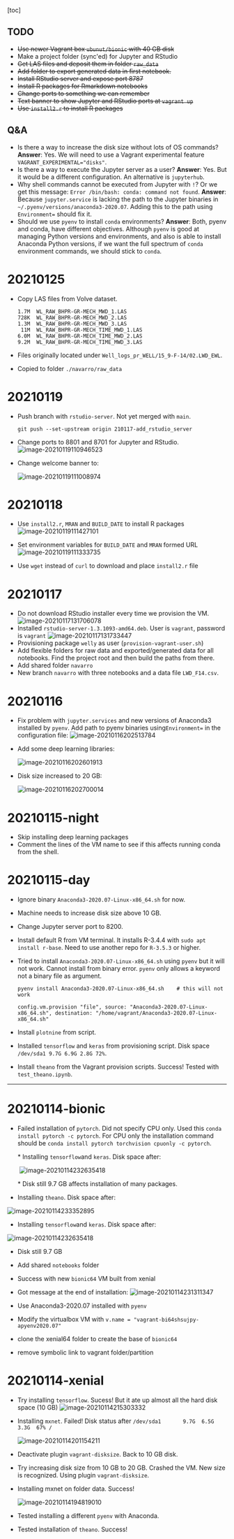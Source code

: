 [toc]



## TODO
* ~~Use newer Vagrant box `ubunut/bionic` with 40 GB disk~~
* Make a project folder (sync'ed) for Jupyter and RStudio
* ~~Get LAS files and deposit them in folder `raw_data`~~
* ~~Add folder to export generated data in first notebook.~~
* ~~Install RStudio server and expose port 8787~~
* ~~Install R packages for Rmarkdown notebooks~~
* ~~Change ports to something we can remember~~
* ~~Text banner to show Jupyter and RStudio ports at `vagrant up`~~
* ~~Use `install2.r` to install R packages~~




## Q&A

* Is there a way to increase the disk size without lots of OS commands? 
    **Answer**: Yes. We will need to use a Vagrant experimental feature `VAGRANT_EXPERIMENTAL="disks"`.
* Is there a way to execute the Jupyter server as a user? 
    **Answer**: Yes. But it would be a different configuration. An alternative is `jupyterhub`.
* Why shell commands cannot be executed from Jupyter with `!`? Or we get this message: `Error /bin/bash: conda: command not found`. 
    **Answer**: Because `jupyter.service` is lacking the path to the Jupyter binaries in `~/.pyenv/versions/anaconda3-2020.07`. Adding this to the path using `Environment=` should fix it.
* Should we use `pyenv` to install `conda` environments? 
    **Answer**: Both, pyenv and conda, have different objectives. Although `pyenv` is good at managing Python versions and environments, and also is able to install Anaconda Python versions, if we want the full spectrum of `conda` environment commands, we should stick to `conda`.



# 20210125

*   Copy LAS files from Volve dataset.

    ```
    1.7M  WL_RAW_BHPR-GR-MECH_MWD_1.LAS
    728K  WL_RAW_BHPR-GR-MECH_MWD_2.LAS
    1.3M  WL_RAW_BHPR-GR-MECH_MWD_3.LAS
     11M  WL_RAW_BHPR-GR-MECH_TIME_MWD_1.LAS
    6.0M  WL_RAW_BHPR-GR-MECH_TIME_MWD_2.LAS
    9.2M  WL_RAW_BHPR-GR-MECH_TIME_MWD_3.LAS
    ```

    

*   Files originally located under `Well_logs_pr_WELL/15_9-F-14/02.LWD_EWL`.

*   Copied to folder `./navarro/raw_data`

# 20210119

*   Push branch with `rstudio-server`. Not yet merged with `main`.

    ```
    git push --set-upstream origin 210117-add_rstudio_server
    ```

    

*   Change ports to 8801 and 8701 for Jupyter and RStudio.
    ![image-20210119110946523](assets/NEWS/image-20210119110946523.png)

*   Change welcome banner to:

    ![image-20210119111008974](assets/NEWS/image-20210119111008974.png)



# 20210118



*   Use `install2.r`, `MRAN` and `BUILD_DATE` to install R packages
    ![image-20210119111427101](assets/NEWS/image-20210119111427101.png)
*   Set environment variables for `BUILD_DATE` and `MRAN` formed URL
    ![image-20210119111333735](assets/NEWS/image-20210119111333735.png)

*   Use `wget` instead of `curl` to download and place `install2.r` file

# 20210117

* Do not download RStudio installer every time we provision the VM.
    ![image-20210117131706078](assets/NEWS/image-20210117131706078.png)
* Installed `rstudio-server-1.3.1093-amd64.deb`. User is `vagrant`, password is `vagrant`
    ![image-20210117131733447](assets/NEWS/image-20210117131733447.png)
* Provisioning package `welly` as user (`provision-vagrant-user.sh`)
* Add flexible folders for raw data and exported/generated data for all notebooks. Find the project root and then build the paths from there.
* Add shared folder `navarro`
* New branch `navarro` with three notebooks and a data file `LWD_F14.csv`.

# 20210116
*   Fix problem with `jupyter.services` and new versions of Anaconda3 installed by `pyenv`. Add path to pyenv binaries using`Environment=` in the configuration file:
    ![image-20210116202513784](assets/NEWS/image-20210116202513784.png)
*   Add some deep learning libraries:
    
    ![image-20210116202601913](assets/NEWS/image-20210116202601913.png)
*   Disk size increased to 20 GB:
    
    ![image-20210116202700014](assets/NEWS/image-20210116202700014.png)

# 20210115-night
* Skip installing deep learning packages
* Comment the lines of the VM name to see if this affects running conda from the shell.
# 20210115-day
* Ignore binary `Anaconda3-2020.07-Linux-x86_64.sh` for now.
* Machine needs to increase disk size above 10 GB.
* Change Jupyter server port to 8200.
* Install default R from VM terminal. It installs R-3.4.4 with `sudo apt install r-base`. Need to use another repo for `R-3.5.3` or higher.

* Tried to install `Anaconda3-2020.07-Linux-x86_64.sh` using `pyenv` but it will not work. Cannot install from binary error. `pyenv` only allows a keyword not a binary file as argument.

    ```
    pyenv install Anaconda3-2020.07-Linux-x86_64.sh    # this will not work
    ```

    

    ```
    config.vm.provision "file", source: "Anaconda3-2020.07-Linux-x86_64.sh", destination: "/home/vagrant/Anaconda3-2020.07-Linux-x86_64.sh"
    ```

    

*   Install `plotnine` from script.

*   Installed `tensorflow` and `keras` from provisioning script. Disk space `/dev/sda1 9.7G 6.9G 2.8G 72%`.

*   Install `theano` from the Vagrant provision scripts. Success! Tested with `test_theano.ipynb`.

------

# 20210114-bionic

* Failed installation of `pytorch`. Did not specify CPU only. Used this `conda install pytorch -c pytorch`. For CPU only the installation command should be `conda install pytorch torchvision cpuonly -c pytorch`.

    \* Installing `tensorflow`and `keras`. Disk space after:

    ​    ![image-20210114232635418](assets/NEWS/image-20210114232635418.png)

    \* Disk still 9.7 GB affects installation of many packages.

* Installing `theano`. Disk space after:
  

![image-20210114233352895](assets/NEWS/image-20210114233352895.png)
    
* Installing `tensorflow`and `keras`. Disk space after:
  

![image-20210114232635418](assets/NEWS/image-20210114232635418.png)
    
* Disk still 9.7 GB

* Add shared `notebooks` folder

* Success with new `bionic64` VM built from xenial

* Got message at the end of installation:
    ![image-20210114231311347](assets/NEWS/image-20210114231311347.png)
    
* Use Anaconda3-2020.07 installed with `pyenv`

* Modify the virtualbox VM with `v.name = "vagrant-bi64shsujpy-apyenv2020.07"`

* clone the xenial64 folder to create the base of `bionic64`

* remove symbolic link to vagrant folder/partition

# 20210114-xenial

* Try installing `tensorflow`. Sucess! But it ate up almost all the hard disk space (10 GB)
    ![image-20210114215303332](assets/NEWS/image-20210114215303332.png)
    
* Installing `mxnet`. Failed!
    Disk status after 
    ``/dev/sda1       9.7G  6.5G  3.3G  67% /``
    
    <img src="assets/NEWS/image-20210114201154211.png" alt="image-20210114201154211"  />

* Deactivate plugin `vagrant-disksize`. Back to 10 GB disk.

* Try increasing disk size from 10 GB to 20 GB. Crashed the VM. New size is recognized. Using plugin `vagrant-disksize`.

* Installing mxnet on folder data. Success!
  
    ![image-20210114194819010](assets/NEWS/image-20210114194819010.png)
* Tested installing a different `pyenv` with Anaconda.

* Tested installation of `theano`. Success!

